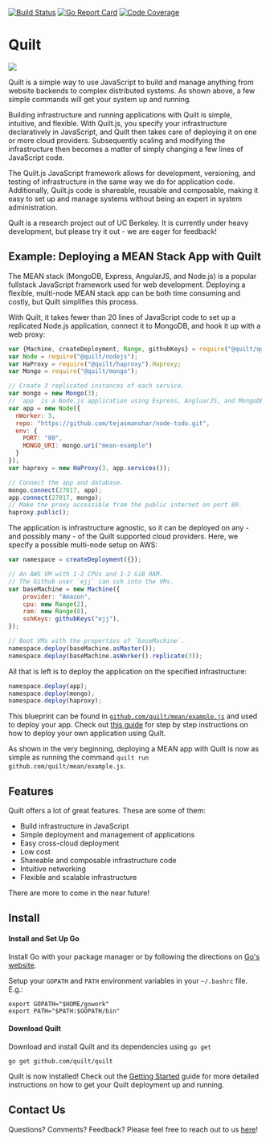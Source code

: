 [![Build Status](https://travis-ci.org/quilt/quilt.svg?branch=master)](https://travis-ci.org/quilt/quilt)
[![Go Report Card](https://goreportcard.com/badge/github.com/quilt/quilt)](https://goreportcard.com/report/github.com/quilt/quilt)
[![Code Coverage](https://codecov.io/gh/quilt/quilt/branch/master/graph/badge.svg)](https://codecov.io/gh/quilt/quilt)

# Quilt

<img src="https://github.com/quilt/mean/blob/master/images/mean.gif">

Quilt is a simple way to use JavaScript to build and manage anything from
website backends to complex distributed systems. As shown above, a few simple
commands will get your system up and running.

Building infrastructure and running applications with Quilt is simple,
intuitive, and flexible. With Quilt.js, you specify your infrastructure
declaratively in JavaScript, and Quilt then takes care of deploying it on one
or more cloud providers. Subsequently scaling and modifying the infrastructure
then becomes a matter of simply changing a few lines of JavaScript code.

The Quilt.js JavaScript framework allows for development, versioning, and
testing of infrastructure in the same way we do for application code.
Additionally, Quilt.js code is shareable, reusable and composable, making it
easy to set up and manage systems without being an expert in system
administration.

Quilt is a research project out of UC Berkeley. It is currently under heavy
development, but please try it out - we are eager for feedback!

## Example: Deploying a MEAN Stack App with Quilt
The MEAN stack (MongoDB, Express, AngularJS, and Node.js) is a popular
fullstack JavaScript framework used for web development. Deploying a flexible,
multi-node MEAN stack app can be both time consuming and costly, but Quilt
simplifies this process.

With Quilt, it takes fewer than 20 lines of JavaScript code to set up a
replicated Node.js application, connect it to MongoDB, and hook it up with a
web proxy:

[//]: # (b1)
```javascript
var {Machine, createDeployment, Range, githubKeys} = require("@quilt/quilt");
var Node = require("@quilt/nodejs");
var HaProxy = require("@quilt/haproxy").Haproxy;
var Mongo = require("@quilt/mongo");

// Create 3 replicated instances of each service.
var mongo = new Mongo(3);
// `app` is a Node.js application using Express, AngluarJS, and MongoDB.
var app = new Node({
  nWorker: 3,
  repo: "https://github.com/tejasmanohar/node-todo.git",
  env: {
    PORT: "80",
    MONGO_URI: mongo.uri("mean-example")
  }
});
var haproxy = new HaProxy(3, app.services());

// Connect the app and database.
mongo.connect(27017, app);
app.connect(27017, mongo);
// Make the proxy accessible from the public internet on port 80.
haproxy.public();
```

The application is infrastructure agnostic, so it can be deployed on any - and
possibly many - of the Quilt supported cloud providers. Here, we specify a
possible multi-node setup on AWS:

[//]: # (b1)
```javascript
var namespace = createDeployment({});

// An AWS VM with 1-2 CPUs and 1-2 GiB RAM.
// The Github user `ejj` can ssh into the VMs.
var baseMachine = new Machine({
    provider: "Amazon",
    cpu: new Range(2),
    ram: new Range(8),
    sshKeys: githubKeys("ejj"),
});

// Boot VMs with the properties of `baseMachine`.
namespace.deploy(baseMachine.asMaster());
namespace.deploy(baseMachine.asWorker().replicate(3));
```
All that is left is to deploy the application on the specified infrastructure:

[//]: # (b1)
```javascript
namespace.deploy(app);
namespace.deploy(mongo);
namespace.deploy(haproxy);
```

This blueprint can be found in
[`github.com/quilt/mean/example.js`](https://github.com/quilt/mean/blob/master/example.js)
and used to deploy your app. Check out [this
guide](https://github.com/quilt/mean/blob/master/README.md)
for step by step instructions on how to deploy your own application using
Quilt.

As shown in the very beginning, deploying a MEAN app with Quilt is now as simple
as running the command `quilt run github.com/quilt/mean/example.js`.

## Features
Quilt offers a lot of great features. These are some of them:

* Build infrastructure in JavaScript
* Simple deployment and management of applications
* Easy cross-cloud deployment
* Low cost
* Shareable and composable infrastructure code
* Intuitive networking
* Flexible and scalable infrastructure

There are more to come in the near future!

## Install
#### Install and Set Up Go
Install Go with your package manager or by following the directions on
[Go's website](https://golang.org/doc/install).

Setup your `GOPATH` and `PATH` environment variables in your `~/.bashrc` file.
E.g.:

    export GOPATH="$HOME/gowork"
    export PATH="$PATH:$GOPATH/bin"

#### Download Quilt
Download and install Quilt and its dependencies using `go get`

    go get github.com/quilt/quilt

Quilt is now installed! Check out the
[Getting Started](http://docs.quilt.io/#getting-started) guide for more detailed
instructions on how to get your Quilt deployment up and running.

## Contact Us

Questions? Comments? Feedback?  Please feel free to reach out to us
[here](http://quilt.io/#contact)!
